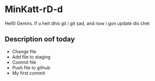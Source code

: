 # MinKatt-rD-d
Hell0 Gemirs.
If u heit dhis git i git sad, and now i gon update dis chet

## Description oof today
* Change file
* Add file to staging
* Commit file
* Push file to github
* My first commit
